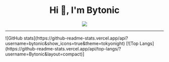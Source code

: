 <h1 align="center">Hi 👋, I'm Bytonic</h1>
<p align="center">
  <a href="https://github.com/DenverCoder1/readme-typing-svg"><img src="https://readme-typing-svg.herokuapp.com?center=true&lines=Developer"></a>
</p>



<hr>

<div>
![GitHub stats](https://github-readme-stats.vercel.app/api?username=bytonic&show_icons=true&theme=tokyonight)  
[![Top Langs](https://github-readme-stats.vercel.app/api/top-langs/?username=Bytonic&layout=compact)]
  
  
  
 </div>
